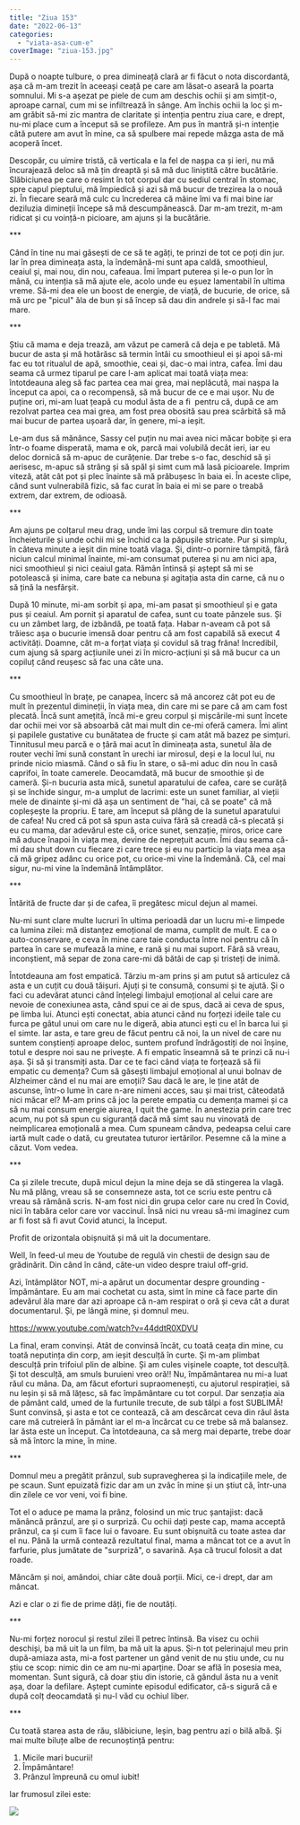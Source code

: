 ```yaml
---
title: "Ziua 153"
date: "2022-06-13"
categories: 
  - "viata-asa-cum-e"
coverImage: "ziua-153.jpg"
---
```


După o noapte tulbure, o prea dimineață clară ar fi făcut o nota discordantă, așa că m-am trezit în aceeași ceață pe care am lăsat-o aseară la poarta somnului. Mi s-a așezat pe piele de cum am deschis ochii și am simțit-o, aproape carnal, cum mi se infiltrează în sânge. Am închis ochii la loc și m-am grăbit să-mi zic mantra de claritate și intenția pentru ziua care, e drept, nu-mi place cum a început să se profileze. Am pus în mantră și-n intenție câtă putere am avut în mine, ca să spulbere mai repede mâzga asta de mă acoperă încet. 

Descopăr, cu uimire tristă, că verticala e la fel de nașpa ca și ieri, nu mă încurajează deloc să mă țin dreaptă și să mă duc liniștită către bucătărie. Slăbiciunea pe care o resimt în tot corpul dar cu sediul central în stomac, spre capul pieptului, mă împiedică și azi să mă bucur de trezirea la o nouă zi. În fiecare seară mă culc cu încrederea că mâine îmi va fi mai bine iar deziluzia dimineții începe să mă descumpănească. Dar m-am trezit, m-am ridicat și cu voință-n picioare, am ajuns și la bucătărie.

\*\*\*

Când în tine nu mai găsești de ce să te agăți, te prinzi de tot ce poți din jur. Iar în prea dimineața asta, la îndemână-mi sunt apa caldă, smoothieul, ceaiul și, mai nou, din nou, cafeaua. Îmi împart puterea și le-o pun lor în mână, cu intenția să mă ajute ele, acolo unde eu eșuez lamentabil în ultima vreme. Să-mi dea ele un boost de energie, de viață, de bucurie, de orice, să mă urc pe "picul" ăla de bun și să încep să dau din andrele și să-l fac mai mare.

\*\*\*

Știu că mama e deja trează, am văzut pe cameră că deja e pe tabletă. Mă bucur de asta și mă hotărăsc să termin întâi cu smoothieul ei și apoi să-mi fac eu tot ritualul de apă, smoothie, ceai și, dac-o mai intra, cafea. Îmi dau seama că urmez tiparul pe care l-am aplicat mai toată viața mea: întotdeauna aleg să fac partea cea mai grea, mai neplăcută, mai nașpa la început ca apoi, ca o recompensă, să mă bucur de ce e mai ușor. Nu de puține ori, mi-am luat țeapă cu modul ăsta de a fi  pentru că, după ce am rezolvat partea cea mai grea, am fost prea obosită sau prea scârbită să mă mai bucur de partea ușoară dar, în genere, mi-a ieșit. 

Le-am dus să mănânce, Sassy cel puțin nu mai avea nici măcar bobițe și era într-o foame disperată, mama e ok, parcă mai volubilă decât ieri, iar eu deloc dornică să m-apuc de curățenie. Dar trebe s-o fac, deschid să și aerisesc, m-apuc să strâng și să spăl și simt cum mă lasă picioarele. Imprim viteză, atât cât pot și plec înainte să mă prăbușesc în baia ei. În aceste clipe, când sunt vulnerabilă fizic, să fac curat în baia ei mi se pare o treabă extrem, dar extrem, de odioasă. 

\*\*\*

Am ajuns pe colțarul meu drag, unde îmi las corpul să tremure din toate încheieturile și unde ochii mi se închid ca la păpușile stricate. Pur și simplu, în câteva minute a ieșit din mine toată vlaga. Și, dintr-o pornire tâmpită, fără niciun calcul minimal înainte, mi-am consumat puterea și nu am nici apa, nici smoothieul și nici ceaiul gata. Rămân întinsă și aștept să mi se potolească și inima, care bate ca nebuna și agitația asta din carne, că nu o să țină la nesfârșit.

După 10 minute, mi-am sorbit și apa, mi-am pasat și smoothieul și e gata pus și ceaiul. Am pornit și aparatul de cafea, sunt cu toate pânzele sus. Și cu un zâmbet larg, de izbândă, pe toată fața. Habar n-aveam că pot să trăiesc așa o bucurie imensă doar pentru că am fost capabilă să execut 4 activități. Doamne, cât m-a forțat viața și covidul să trag frâna! Incredibil, cum ajung să sparg acțiunile unei zi în micro-acțiuni și să mă bucur ca un copiluț când reușesc să fac una câte una. 

\*\*\*

Cu smoothieul în brațe, pe canapea, încerc să mă ancorez cât pot eu de mult în prezentul dimineții, în viața mea, din care mi se pare că am cam fost plecată. Încă sunt amețită, încă mi-e greu corpul și mișcările-mi sunt încete dar ochii mei vor să absoarbă cât mai mult din ce-mi oferă camera. Îmi alint și papilele gustative cu bunătatea de fructe și cam atât mă bazez pe simțuri. Tinnitusul meu parcă e o țâră mai acut în dimineața asta, sunetul ăla de router vechi îmi sună constant în urechi iar mirosul, deși e la locul lui, nu prinde nicio miasmă. Când o să fiu în stare, o să-mi aduc din nou în casă caprifoi, în toate camerele. Deocamdată, mă bucur de smoothie și de cameră. Și-n bucuria asta mică, sunetul aparatului de cafea, care se curăță și se închide singur, m-a umplut de lacrimi: este un sunet familiar, al vieții mele de dinainte și-mi dă așa un sentiment de "hai, că se poate" că mă copleșește la propriu. E tare, am început să plâng de la sunetul aparatului de cafea! Nu cred că pot să spun asta cuiva fără să creadă că-s plecată și eu cu mama, dar adevărul este că, orice sunet, senzație, miros, orice care mă aduce înapoi în viața mea, devine de neprețuit acum. Îmi dau seama că-mi dau shut down cu fiecare zi care trece și eu nu particip la viața mea așa că mă gripez adânc cu orice pot, cu orice-mi vine la îndemână. Că, cel mai sigur, nu-mi vine la îndemână întâmplător. 

\*\*\*

Întărită de fructe dar și de cafea, îi pregătesc micul dejun al mamei. 

Nu-mi sunt clare multe lucruri în ultima perioadă dar un lucru mi-e limpede ca lumina zilei: mă distanțez emoțional de mama, cumplit de mult. E ca o auto-conservare, e ceva în mine care taie conducta între noi pentru că în partea în care se mufează la mine, e rană și nu mai suport. Fără să vreau, inconștient, mă separ de zona care-mi dă bătăi de cap și tristeți de inimă. 

Întotdeauna am fost empatică. Târziu m-am prins și am putut să articulez că asta e un cuțit cu două tăișuri. Ajuți și te consumă, consumi și te ajută. Și o faci cu adevărat atunci când înțelegi limbajul emoțional al celui care are nevoie de conexiunea asta, când spui ce ai de spus, dacă ai ceva de spus, pe limba lui. Atunci ești conectat, abia atunci când nu forțezi ideile tale cu furca pe gâtul unui om care nu le digeră, abia atunci ești cu el în barca lui și el simte. Iar asta, e tare greu de făcut pentru că noi, la un nivel de care nu suntem conștienți aproape deloc, suntem profund îndrăgostiți de noi înșine, totul e despre noi sau ne privește. A fi empatic înseamnă să te prinzi că nu-i așa. Și să și transmiți asta. Dar ce te faci când viața te forțează să fii empatic cu demența? Cum să găsești limbajul emoțional al unui bolnav de Alzheimer când el nu mai are emoții? Sau dacă le are, le ține atât de ascunse, într-o lume în care n-are nimeni acces, sau și mai trist, câteodată nici măcar el? M-am prins că joc la perete empatia cu demența mamei și ca să nu mai consum energie aiurea, I quit the game. În anestezia prin care trec acum, nu pot să spun cu siguranță dacă mă simt sau nu vinovată de neimplicarea emoțională a mea. Cum spuneam cândva, pedeapsa celui care iartă mult cade o dată, cu greutatea tuturor iertărilor. Pesemne că la mine a căzut. Vom vedea.

\*\*\*

Ca și zilele trecute, după micul dejun la mine deja se dă stingerea la vlagă. Nu mă plâng, vreau să se consemneze asta, tot ce scriu este pentru că vreau să rămână scris. N-am fost nici din grupa celor care nu cred în Covid, nici în tabăra celor care vor vaccinul. Însă nici nu vreau să-mi imaginez cum ar fi fost să fi avut Covid atunci, la început.

Profit de orizontala obișnuită și mă uit la documentare.

Well, în feed-ul meu de Youtube de regulă vin chestii de design sau de grădinărit. Din când în când, câte-un video despre traiul off-grid. 

Azi, întâmplător NOT, mi-a apărut un documentar despre grounding - împământare. Eu am mai cochetat cu asta, simt în mine că face parte din adevărul ăla mare dar azi aproape că n-am respirat o oră și ceva cât a durat documentarul. Și, pe lângă mine, și domnul meu.

https://www.youtube.com/watch?v=44ddtR0XDVU

La final, eram convinși. Atât de convinsă încât, cu toată ceața din mine, cu toată neputința din corp, am ieșit desculță în curte. Și m-am plimbat desculță prin trifoiul plin de albine. Și am cules vișinele coapte, tot desculță. Și tot desculță, am smuls buruieni vreo oră!! Nu, împământarea nu mi-a luat răul cu mâna. Da, am făcut eforturi supraomenești, cu ajutorul respirației, să nu leșin și să mă lățesc, să fac împământare cu tot corpul. Dar senzația aia de pământ cald, umed de la furtunile trecute, de sub tălpi a fost SUBLIMĂ! Sunt convinsă, și asta e tot ce contează, că am descărcat ceva din răul ăsta care mă cutreieră în pământ iar el m-a încărcat cu ce trebe să mă balansez. Iar ăsta este un început. Ca întotdeauna, ca să merg mai departe, trebe doar să mă întorc la mine, în mine.

\*\*\*

Domnul meu a pregătit prânzul, sub supravegherea și la indicațiile mele, de pe scaun. Sunt epuizată fizic dar am un zvâc în mine și un știut că, într-una din zilele ce vor veni, voi fi bine. 

Tot el o aduce pe mama la prânz, folosind un mic truc șantajist: dacă mănâncă prânzul, are și o surpriză. Cu ochii dați peste cap, mama acceptă prânzul, ca și cum îi face lui o favoare. Eu sunt obișnuită cu toate astea dar el nu. Până la urmă contează rezultatul final, mama a mâncat tot ce a avut în farfurie, plus jumătate de "surpriză", o savarină. Așa că trucul folosit a dat roade.

Măncăm și noi, amândoi, chiar câte două porții. Mici, ce-i drept, dar am mâncat.

Azi e clar o zi fie de prime dăți, fie de noutăți. 

\*\*\*

Nu-mi forțez norocul și restul zilei îl petrec întinsă. Ba visez cu ochii deschiși, ba mă uit la un film, ba mă uit la apus. Și-n tot pelerinajul meu prin după-amiaza asta, mi-a fost partener un gând venit de nu știu unde, cu nu știu ce scop: nimic din ce am nu-mi aparține. Doar se află în posesia mea, momentan. Sunt sigură, că doar știu din istorie, că gândul ăsta nu a venit așa, doar la defilare. Aștept cuminte episodul edificator, că-s sigură că e după colț deocamdată și nu-l văd cu ochiul liber.

\*\*\*

Cu toată starea asta de rău, slăbiciune, leșin, bag pentru azi o bilă albă. Și mai multe biluțe albe de recunoștință pentru:

1. Micile mari bucurii!
2. Împământare!
3. Prânzul împreună cu omul iubit!

Iar frumosul zilei este:

![](images/black-beauty.jpeg)
